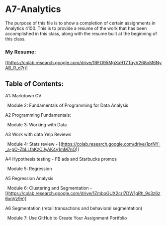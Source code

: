 # A7-Analytics
The purpose of this file is to show a completion of certain assignments in Analytics 4100. This is to provide a resume of the work that has been accomplished in this class, along with the resume built at the beginning of this class. 
### My Resume:
[(https://colab.research.google.com/drive/1RFO95MgXx9T7TqyV268oM6NyAB_R_d7r)]
## Table of Contents:

A1: Markdown CV

&ensp;Module 2: Fundamentals of Programming for Data Analysis

A2 Programming Fundamentals: 

&ensp;Module 3: Working with Data

A3 Work with data Yelp Reviews

&ensp;Module 4: Stats review - [(https://colab.research.google.com/drive/1prNY-_a-gO-ZbLLfaKzCJyAK4y1mM7nO)]

A4 Hypothesis testing - FB ads and Starbucks promos

&ensp;Module 5: Regression

A5 Regression Analysis

&ensp;Module 6: Clustering and Segmentation - [(https://colab.research.google.com/drive/1ZmboGUX2crI7DW1gRh_9s3z6z6xnVz9e)]

A6 Segmentation (retail transactions and behavioral segmentation)

&ensp;Module 7: Use GitHub to Create Your Assignment Portfolio
